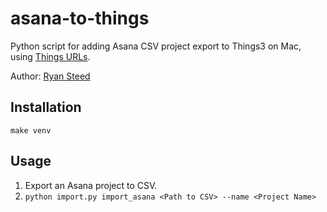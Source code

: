 # asana-to-things
Python script for adding Asana CSV project export to Things3 on Mac, using [Things URLs](https://culturedcode.com/things/blog/2018/02/hey-things/).

Author: [Ryan Steed](https://rbsteed.com)

## Installation
`make venv`

## Usage
1. Export an Asana project to CSV.
2. `python import.py import_asana <Path to CSV> --name <Project Name>`
